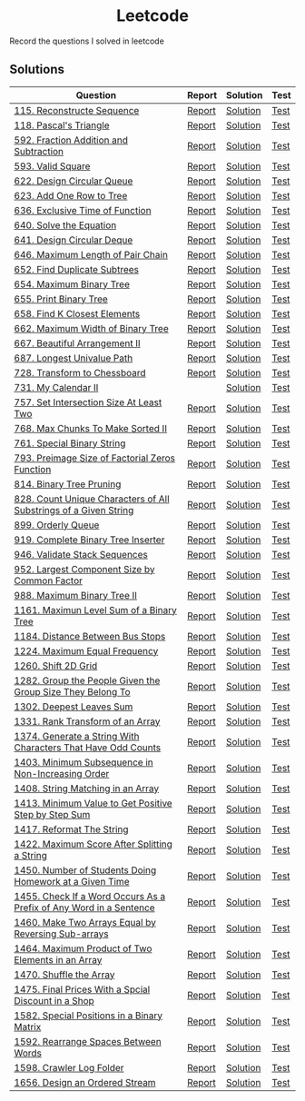 <h1 align="center">
    Leetcode
</h1>
Record the questions I solved in leetcode

## Solutions

Question | Report | Solution | Test
---|---|---|---
[115. Reconstructe Sequence](https://github.com/summer666max/Leetcode/blob/main/information/115.md) | [Report](https://github.com/summer666max/Leetcode/blob/main/report/115.md) | [Solution](https://github.com/summer666max/Leetcode/blob/main/code/includes/115.hpp) | [Test](https://github.com/summer666max/Leetcode/blob/main/code/115-test.cpp)
[118. Pascal's Triangle](https://github.com/summer666max/Leetcode/blob/main/information/118.md) | [Report](https://github.com/summer666max/Leetcode/blob/main/report/118.md) | [Solution](https://github.com/summer666max/Leetcode/blob/main/code/includes/118.hpp) | [Test](https://github.com/summer666max/Leetcode/blob/main/code/118-test.cpp)
[592. Fraction Addition and Subtraction](https://github.com/summer666max/Leetcode/blob/main/information/592.md) | [Report](https://github.com/summer666max/Leetcode/blob/main/report/592.md) | [Solution](https://github.com/summer666max/Leetcode/blob/main/code/includes/592.hpp) | [Test](https://github.com/summer666max/Leetcode/blob/main/code/592-test.cpp)
[593. Valid Square](https://github.com/summer666max/Leetcode/blob/main/information/593.md) | [Report](https://github.com/summer666max/Leetcode/blob/main/report/593.md) | [Solution](https://github.com/summer666max/Leetcode/blob/main/code/includes/593.hpp) | [Test](https://github.com/summer666max/Leetcode/blob/main/code/593-test.cpp)
[622. Design Circular Queue](https://github.com/summer666max/Leetcode/blob/main/information/622.md) | [Report](https://github.com/summer666max/Leetcode/blob/main/report/622.md) | [Solution](https://github.com/summer666max/Leetcode/blob/main/code/includes/622.hpp) | [Test](https://github.com/summer666max/Leetcode/blob/main/code/622-test.cpp)
[623. Add One Row to Tree](https://github.com/summer666max/Leetcode/blob/main/information/623.md) | [Report](https://github.com/summer666max/Leetcode/blob/main/report/623.md) | [Solution](https://github.com/summer666max/Leetcode/blob/main/code/includes/623.hpp) | [Test](https://github.com/summer666max/Leetcode/blob/main/code/623-test.cpp)
[636. Exclusive Time of Function](https://github.com/summer666max/Leetcode/blob/main/information/636.md) | [Report](https://github.com/summer666max/Leetcode/blob/main/report/636.md) | [Solution](https://github.com/summer666max/Leetcode/blob/main/code/includes/636.hpp) | [Test](https://github.com/summer666max/Leetcode/blob/main/code/636-test.cpp)
[640. Solve the Equation](https://github.com/summer666max/Leetcode/blob/main/information/640.md) | [Report](https://github.com/summer666max/Leetcode/blob/main/report/640.md) | [Solution](https://github.com/summer666max/Leetcode/blob/main/code/includes/640.hpp) | [Test](https://github.com/summer666max/Leetcode/blob/main/code/640-test.cpp)
[641. Design Circular Deque](https://github.com/summer666max/Leetcode/blob/main/information/641.md) | [Report](https://github.com/summer666max/Leetcode/blob/main/report/641.md) | [Solution](https://github.com/summer666max/Leetcode/blob/main/code/includes/641.hpp) | [Test](https://github.com/summer666max/Leetcode/blob/main/code/641-test.cpp)
[646. Maximum Length of Pair Chain](https://github.com/summer666max/Leetcode/blob/main/information/646.md) | [Report](https://github.com/summer666max/Leetcode/blob/main/report/646.md) | [Solution](https://github.com/summer666max/Leetcode/blob/main/code/includes/646.hpp) | [Test](https://github.com/summer666max/Leetcode/blob/main/code/646-test.cpp)
[652. Find Duplicate Subtrees](https://github.com/summer666max/Leetcode/blob/main/information/652.md) | [Report](https://github.com/summer666max/Leetcode/blob/main/report/652.md) | [Solution](https://github.com/summer666max/Leetcode/blob/main/code/includes/652.hpp) | [Test](https://github.com/summer666max/Leetcode/blob/main/code/652-test.cpp)
[654. Maximum Binary Tree](https://github.com/summer666max/Leetcode/blob/main/information/654.md) | [Report](https://github.com/summer666max/Leetcode/blob/main/report/654.md) | [Solution](https://github.com/summer666max/Leetcode/blob/main/code/includes/654.hpp) | [Test](https://github.com/summer666max/Leetcode/blob/main/code/654-test.cpp)
[655. Print Binary Tree](https://github.com/summer666max/Leetcode/blob/main/information/655.md) | [Report](https://github.com/summer666max/Leetcode/blob/main/report/655.md) | [Solution](https://github.com/summer666max/Leetcode/blob/main/code/includes/655.hpp) | [Test](https://github.com/summer666max/Leetcode/blob/main/code/655-test.cpp)
[658. Find K Closest Elements](https://github.com/summer666max/Leetcode/blob/main/information/658.md) | [Report](https://github.com/summer666max/Leetcode/blob/main/report/658.md) | [Solution](https://github.com/summer666max/Leetcode/blob/main/code/includes/658.hpp) | [Test](https://github.com/summer666max/Leetcode/blob/main/code/658-test.cpp)
[662. Maximum Width of Binary Tree](https://github.com/summer666max/Leetcode/blob/main/information/662.md) | [Report](https://github.com/summer666max/Leetcode/blob/main/report/662.md) | [Solution](https://github.com/summer666max/Leetcode/blob/main/code/includes/662.hpp) | [Test](https://github.com/summer666max/Leetcode/blob/main/code/662-test.cpp)
[667. Beautiful Arrangement II](https://github.com/summer666max/Leetcode/blob/main/information/667.md) | [Report](https://github.com/summer666max/Leetcode/blob/main/report/667.md) | [Solution](https://github.com/summer666max/Leetcode/blob/main/code/includes/667.hpp) | [Test](https://github.com/summer666max/Leetcode/blob/main/code/667-test.cpp)
[687. Longest Univalue Path](https://github.com/summer666max/Leetcode/blob/main/information/687.md) | [Report](https://github.com/summer666max/Leetcode/blob/main/report/687.md) | [Solution](https://github.com/summer666max/Leetcode/blob/main/code/includes/687.hpp) | [Test](https://github.com/summer666max/Leetcode/blob/main/code/687-test.cpp)
[728. Transform to Chessboard](https://github.com/summer666max/Leetcode/blob/main/information/728.md) | [Report](https://github.com/summer666max/Leetcode/blob/main/report/728.md) | [Solution](https://github.com/summer666max/Leetcode/blob/main/code/includes/728.hpp) | [Test](https://github.com/summer666max/Leetcode/blob/main/code/728-test.cpp)
[731. My Calendar II](https://github.com/summer666max/Leetcode/blob/main/information/731.md) |  | [Solution](https://github.com/summer666max/Leetcode/blob/main/code/includes/731.hpp) | [Test](https://github.com/summer666max/Leetcode/blob/main/code/731-test.cpp)
[757. Set Intersection Size At Least Two](https://github.com/summer666max/Leetcode/blob/main/information/757.md) | [Report](https://github.com/summer666max/Leetcode/blob/main/report/757.md) | [Solution](https://github.com/summer666max/Leetcode/blob/main/code/includes/757.hpp) | [Test](https://github.com/summer666max/Leetcode/blob/main/code/757-test.cpp)
[768. Max Chunks To Make Sorted II](https://github.com/summer666max/Leetcode/blob/main/information/768.md) | [Report](https://github.com/summer666max/Leetcode/blob/main/report/768.md) | [Solution](https://github.com/summer666max/Leetcode/blob/main/code/includes/768.hpp) | [Test](https://github.com/summer666max/Leetcode/blob/main/code/768-test.cpp)
[761. Special Binary String](https://github.com/summer666max/Leetcode/blob/main/information/761.md) | [Report](https://github.com/summer666max/Leetcode/blob/main/report/761.md) | [Solution](https://github.com/summer666max/Leetcode/blob/main/code/includes/761.hpp) | [Test](https://github.com/summer666max/Leetcode/blob/main/code/761-test.cpp)
[793. Preimage Size of Factorial Zeros Function](https://github.com/summer666max/Leetcode/blob/main/information/793.md) | [Report](https://github.com/summer666max/Leetcode/blob/main/report/793.md) | [Solution](https://github.com/summer666max/Leetcode/blob/main/code/includes/793.hpp) | [Test](https://github.com/summer666max/Leetcode/blob/main/code/793-test.cpp)
[814. Binary Tree Pruning](https://github.com/summer666max/Leetcode/blob/main/information/814.md) | [Report](https://github.com/summer666max/Leetcode/blob/main/report/814.md) | [Solution](https://github.com/summer666max/Leetcode/blob/main/code/includes/814.hpp) | [Test](https://github.com/summer666max/Leetcode/blob/main/code/814-test.cpp)
[828. Count Unique Characters of All Substrings of a Given String](https://github.com/summer666max/Leetcode/blob/main/information/828.md) | [Report](https://github.com/summer666max/Leetcode/blob/main/report/828.md) | [Solution](https://github.com/summer666max/Leetcode/blob/main/code/includes/828.hpp) | [Test](https://github.com/summer666max/Leetcode/blob/main/code/828-test.cpp)
[899. Orderly Queue](https://github.com/summer666max/Leetcode/blob/main/information/899.md) | [Report](https://github.com/summer666max/Leetcode/blob/main/report/899.md) | [Solution](https://github.com/summer666max/Leetcode/blob/main/code/includes/899.hpp) | [Test](https://github.com/summer666max/Leetcode/blob/main/code/899-test.cpp)
[919. Complete Binary Tree Inserter](https://github.com/summer666max/Leetcode/blob/main/information/919.md) | [Report](https://github.com/summer666max/Leetcode/blob/main/report/919.md) | [Solution](https://github.com/summer666max/Leetcode/blob/main/code/includes/919.hpp) | [Test](https://github.com/summer666max/Leetcode/blob/main/code/919-test.cpp)
[946. Validate Stack Sequences](https://github.com/summer666max/Leetcode/blob/main/information/946.md) | [Report](https://github.com/summer666max/Leetcode/blob/main/report/946.md) | [Solution](https://github.com/summer666max/Leetcode/blob/main/code/includes/946.hpp) | [Test](https://github.com/summer666max/Leetcode/blob/main/code/946-test.cpp)
[952. Largest Component Size by Common Factor](https://github.com/summer666max/Leetcode/blob/main/information/952.md) | [Report](https://github.com/summer666max/Leetcode/blob/main/report/952.md) | [Solution](https://github.com/summer666max/Leetcode/blob/main/code/includes/952.hpp) | [Test](https://github.com/summer666max/Leetcode/blob/main/code/952-test.cpp)
[988. Maximum Binary Tree II](https://github.com/summer666max/Leetcode/blob/main/information/988.md) | [Report](https://github.com/summer666max/Leetcode/blob/main/report/988.md) | [Solution](https://github.com/summer666max/Leetcode/blob/main/code/includes/988.hpp) | [Test](https://github.com/summer666max/Leetcode/blob/main/code/988-test.cpp)
[1161. Maximun Level Sum of a Binary Tree](https://github.com/summer666max/Leetcode/blob/main/information/1161.md) | [Report](https://github.com/summer666max/Leetcode/blob/main/report/1161.md) | [Solution](https://github.com/summer666max/Leetcode/blob/main/code/includes/1161.hpp) | [Test](https://github.com/summer666max/Leetcode/blob/main/code/1161-test.cpp)
[1184. Distance Between Bus Stops](https://github.com/summer666max/Leetcode/blob/main/information/1184.md) | [Report](https://github.com/summer666max/Leetcode/blob/main/report/1184.md) | [Solution](https://github.com/summer666max/Leetcode/blob/main/code/includes/1184.hpp) | [Test](https://github.com/summer666max/Leetcode/blob/main/code/1184-test.cpp)
[1224. Maximum Equal Frequency](https://github.com/summer666max/Leetcode/blob/main/information/1224.md) | [Report](https://github.com/summer666max/Leetcode/blob/main/report/1224.md) | [Solution](https://github.com/summer666max/Leetcode/blob/main/code/includes/1224.hpp) | [Test](https://github.com/summer666max/Leetcode/blob/main/code/1224-test.cpp)
[1260. Shift 2D Grid](https://github.com/summer666max/Leetcode/blob/main/information/1260.md) | [Report](https://github.com/summer666max/Leetcode/blob/main/report/1260.md) | [Solution](https://github.com/summer666max/Leetcode/blob/main/code/includes/1260.hpp) | [Test](https://github.com/summer666max/Leetcode/blob/main/code/1260-test.cpp)
[1282. Group the People Given the Group Size They Belong To](https://github.com/summer666max/Leetcode/blob/main/information/1282.md) | [Report](https://github.com/summer666max/Leetcode/blob/main/report/1282.md) | [Solution](https://github.com/summer666max/Leetcode/blob/main/code/includes/1282.hpp) | [Test](https://github.com/summer666max/Leetcode/blob/main/code/1282-test.cpp)
[1302. Deepest Leaves Sum](https://github.com/summer666max/Leetcode/blob/main/information/1302.md) | [Report](https://github.com/summer666max/Leetcode/blob/main/report/1302.md) | [Solution](https://github.com/summer666max/Leetcode/blob/main/code/includes/1302.hpp) | [Test](https://github.com/summer666max/Leetcode/blob/main/code/1302-test.cpp)
[1331. Rank Transform of an Array](https://github.com/summer666max/Leetcode/blob/main/information/1331.md) | [Report](https://github.com/summer666max/Leetcode/blob/main/report/1331.md) | [Solution](https://github.com/summer666max/Leetcode/blob/main/code/includes/1331.hpp) | [Test](https://github.com/summer666max/Leetcode/blob/main/code/1331-test.cpp)
[1374. Generate a String With Characters That Have Odd Counts](https://github.com/summer666max/Leetcode/blob/main/information/1374.md) | [Report](https://github.com/summer666max/Leetcode/blob/main/report/1374.md) | [Solution](https://github.com/summer666max/Leetcode/blob/main/code/includes/1374.hpp) | [Test](https://github.com/summer666max/Leetcode/blob/main/code/1374-test.cpp)
[1403. Minimum Subsequence in Non-Increasing Order](https://github.com/summer666max/Leetcode/blob/main/information/1403.md) | [Report](https://github.com/summer666max/Leetcode/blob/main/report/1403.md) | [Solution](https://github.com/summer666max/Leetcode/blob/main/code/includes/1403.hpp) | [Test](https://github.com/summer666max/Leetcode/blob/main/code/1403-test.cpp)
[1408. String Matching in an Array](https://github.com/summer666max/Leetcode/blob/main/information/1408.md) | [Report](https://github.com/summer666max/Leetcode/blob/main/report/1408.md) | [Solution](https://github.com/summer666max/Leetcode/blob/main/code/includes/1408.hpp) | [Test](https://github.com/summer666max/Leetcode/blob/main/code/1408-test.cpp)
[1413. Minimum Value to Get Positive Step by Step Sum](https://github.com/summer666max/Leetcode/blob/main/information/1413.md) | [Report](https://github.com/summer666max/Leetcode/blob/main/report/1413.md) | [Solution](https://github.com/summer666max/Leetcode/blob/main/code/includes/1413.hpp) | [Test](https://github.com/summer666max/Leetcode/blob/main/code/1413-test.cpp)
[1417. Reformat The String](https://github.com/summer666max/Leetcode/blob/main/information/1417.md) | [Report](https://github.com/summer666max/Leetcode/blob/main/report/1417.md) | [Solution](https://github.com/summer666max/Leetcode/blob/main/code/includes/1417.hpp) | [Test](https://github.com/summer666max/Leetcode/blob/main/code/1417-test.cpp)
[1422. Maximum Score After Splitting a String](https://github.com/summer666max/Leetcode/blob/main/information/1422.md) | [Report](https://github.com/summer666max/Leetcode/blob/main/report/1422.md) | [Solution](https://github.com/summer666max/Leetcode/blob/main/code/includes/1422.hpp) | [Test](https://github.com/summer666max/Leetcode/blob/main/code/1422-test.cpp)
[1450. Number of Students Doing Homework at a Given Time](https://github.com/summer666max/Leetcode/blob/main/information/1450.md) | [Report](https://github.com/summer666max/Leetcode/blob/main/report/1450.md) | [Solution](https://github.com/summer666max/Leetcode/blob/main/code/includes/1450.hpp) | [Test](https://github.com/summer666max/Leetcode/blob/main/code/1450-test.cpp)
[1455. Check If a Word Occurs As a Prefix of Any Word in a Sentence](https://github.com/summer666max/Leetcode/blob/main/information/1455.md) | [Report](https://github.com/summer666max/Leetcode/blob/main/report/1455.md) | [Solution](https://github.com/summer666max/Leetcode/blob/main/code/includes/1455.hpp) | [Test](https://github.com/summer666max/Leetcode/blob/main/code/1455-test.cpp)
[1460. Make Two Arrays Equal by Reversing Sub-arrays](https://github.com/summer666max/Leetcode/blob/main/information/1460.md) | [Report](https://github.com/summer666max/Leetcode/blob/main/report/1460.md) | [Solution](https://github.com/summer666max/Leetcode/blob/main/code/includes/1460.hpp) | [Test](https://github.com/summer666max/Leetcode/blob/main/code/1460-test.cpp)
[1464. Maximum Product of Two Elements in an Array](https://github.com/summer666max/Leetcode/blob/main/information/1464.md) | [Report](https://github.com/summer666max/Leetcode/blob/main/report/1464.md) | [Solution](https://github.com/summer666max/Leetcode/blob/main/code/includes/1464.hpp) | [Test](https://github.com/summer666max/Leetcode/blob/main/code/1464-test.cpp)
[1470. Shuffle the Array](https://github.com/summer666max/Leetcode/blob/main/information/1470.md) | [Report](https://github.com/summer666max/Leetcode/blob/main/report/1470.md) | [Solution](https://github.com/summer666max/Leetcode/blob/main/code/includes/1470.hpp) | [Test](https://github.com/summer666max/Leetcode/blob/main/code/1470-test.cpp)
[1475. Final Prices With a Spcial Discount in a Shop](https://github.com/summer666max/Leetcode/blob/main/information/1475.md) | [Report](https://github.com/summer666max/Leetcode/blob/main/report/1475.md) | [Solution](https://github.com/summer666max/Leetcode/blob/main/code/includes/1475.hpp) | [Test](https://github.com/summer666max/Leetcode/blob/main/code/1475-test.cpp)
[1582. Special Positions in a Binary Matrix](https://github.com/summer666max/Leetcode/blob/main/information/1582.md) | [Report](https://github.com/summer666max/Leetcode/blob/main/report/1582.md) | [Solution](https://github.com/summer666max/Leetcode/blob/main/code/includes/1582.hpp) | [Test](https://github.com/summer666max/Leetcode/blob/main/code/1582-test.cpp)
[1592. Rearrange Spaces Between Words](https://github.com/summer666max/Leetcode/blob/main/information/1592.md) | [Report](https://github.com/summer666max/Leetcode/blob/main/report/1592.md) | [Solution](https://github.com/summer666max/Leetcode/blob/main/code/includes/1592.hpp) | [Test](https://github.com/summer666max/Leetcode/blob/main/code/1592-test.cpp)
[1598. Crawler Log Folder](https://github.com/summer666max/Leetcode/blob/main/information/1598.md) | [Report](https://github.com/summer666max/Leetcode/blob/main/report/1598.md) | [Solution](https://github.com/summer666max/Leetcode/blob/main/code/includes/1598.hpp) | [Test](https://github.com/summer666max/Leetcode/blob/main/code/1598-test.cpp)
[1656. Design an Ordered Stream](https://github.com/summer666max/Leetcode/blob/main/information/1656.md) | [Report](https://github.com/summer666max/Leetcode/blob/main/report/1656.md) | [Solution](https://github.com/summer666max/Leetcode/blob/main/code/includes/1656.hpp) | [Test](https://github.com/summer666max/Leetcode/blob/main/code/1656-test.cpp)

